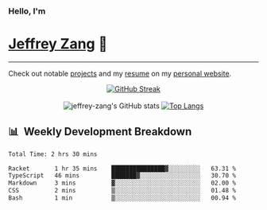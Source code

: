 
### Hello, I'm 
# [Jeffrey Zang](https://www.linkedin.com/in/jeffreyzang/) 🦀

---

Check out notable [projects](https://jeffz.dev/projects) and my [resume](https://jeffz.dev/resume) on my [personal website](https://jeffz.dev/).

<div align = 'center'>

[![GitHub Streak](https://github-readme-streak-stats.herokuapp.com/?user=jeffrey-zang&theme=tokyonight)](https://git.io/streak-stats)
<br></br>
![jeffrey-zang's GitHub stats](https://github-readme-stats.vercel.app/api?username=jeffrey-zang&show_icons=true&theme=tokyonight&hide_rank=true&hide=stars) 
[![Top Langs](https://github-readme-stats.vercel.app/api/top-langs/?username=jeffrey-zang&hide=ShaderLab,HLSL&layout=compact&theme=tokyonight)](https://github.com/anuraghazra/github-readme-stats)

</div>

## 📊 &nbsp;Weekly Development Breakdown
<!--START_SECTION:waka-->

```txt
Total Time: 2 hrs 30 mins

Racket       1 hr 35 mins    ███████████████▓░░░░░░░░░   63.31 %
TypeScript   46 mins         ███████▓░░░░░░░░░░░░░░░░░   30.70 %
Markdown     3 mins          ▓░░░░░░░░░░░░░░░░░░░░░░░░   02.00 %
CSS          2 mins          ▒░░░░░░░░░░░░░░░░░░░░░░░░   01.48 %
Bash         1 min           ▒░░░░░░░░░░░░░░░░░░░░░░░░   00.94 %
```

<!--END_SECTION:waka-->

